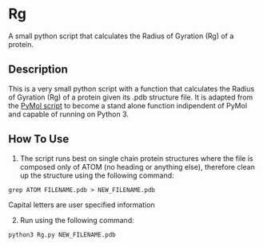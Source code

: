 # Rg
A small python script that calculates the Radius of Gyration (Rg) of a protein.

## Description
This is a very small python script with a function that calculates the Radius of Gyration (Rg) of a protein given its .pdb structure file. It is adapted from the [PyMol script](https://pymolwiki.org/index.php/Radius_of_gyration) to become a stand alone function indipendent of PyMol and capable of running on Python 3.

## How To Use
1. The script runs best on single chain protein structures where the file is composed only of ATOM (no heading or anything else), therefore clean up the structure using the following command:

`grep ATOM FILENAME.pdb > NEW_FILENAME.pdb`

Capital letters are user specified information

2. Run using the following command:

`python3 Rg.py NEW_FILENAME.pdb`
